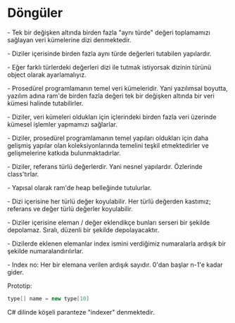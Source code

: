 # Döngüler
<p>- Tek bir değişken altında birden fazla "aynı türde" değeri toplamamızı sağlayan veri kümelerine dizi denmektedir.</p>
<p>- Diziler içerisinde birden fazla aynı türde değerleri tutabilen yapılardır.</p>
<p>- Eğer farklı türlerdeki değerleri dizi ile tutmak istiyorsak dizinin türünü object olarak ayarlamalıyız.</p>
<p>
- Prosedürel programlamanın temel veri kümeleridir. Yani yazılımsal boyutta, yazılım adına ram'de birden 
fazla değeri tek bir değişken altında bir veri kümesi halinde tutabilirler.
</p>
<p>- Diziler, veri kümeleri oldukları için içlerindeki birden fazla veri üzerinde kümesel işlemler yapmamızı sağlarlar.</p>
<p>
- Diziler, prosedürel programlamanın temel yapıları oldukları için daha gelişmiş yapılar olan koleksiyonlarında 
temelini teşkil etmektedirler ve gelişmelerine katkıda bulunmaktadırlar.
</p>
<p>- Diziler, referans türlü değerlerdir. Yani nesnel yapılardır. Özlerinde class'tırlar.</p>
<p>- Yapısal olarak ram'de heap belleğinde tutulurlar.</p>
<p>- Dizi içerisine her türlü değer koyulabilir. Her türlü değerden kastımız; referans ve değer türlü değerler koyulabilir.</p>
<p>- Diziler içerisine eleman / değer eklendikçe bunları serseri bir şekilde depolamaz. Sıralı, düzenli bir şekilde depolayacaktır.</p>
<p>- Dizilerde eklenen elemanlar index ismini verdiğimiz numaralarla ardışık bir şekilde numaralandırılırlar.</p>
<p>- Index no: Her bir elemana verilen ardışık sayıdır. 0'dan başlar n-1'e kadar gider.</p>
<p>Prototip:</p>

```c#
type[] name = new type[10]
```
<p>C# dilinde köşeli paranteze "indexer" denmektedir.</p>




